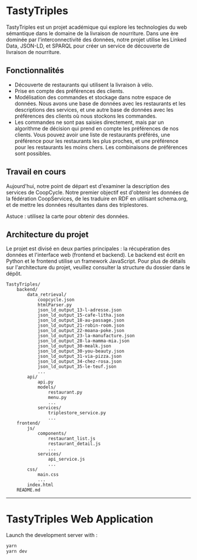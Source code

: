 # TastyTriples

TastyTriples est un projet académique qui explore les technologies du web sémantique dans le domaine de la livraison de nourriture. Dans une ère dominée par l'interconnectivité des données, notre projet utilise les Linked Data, JSON-LD, et SPARQL pour créer un service de découverte de livraison de nourriture.

## Fonctionnalités

- Découverte de restaurants qui utilisent la livraison à vélo.
- Prise en compte des préférences des clients.
- Modélisation des commandes et stockage dans notre espace de données. Nous avons une base de données avec les restaurants et les descriptions des services, et une autre base de données avec les préférences des clients où nous stockons les commandes.
- Les commandes ne sont pas saisies directement, mais par un algorithme de décision qui prend en compte les préférences de nos clients. Vous pouvez avoir une liste de restaurants préférés, une préférence pour les restaurants les plus proches, et une préférence pour les restaurants les moins chers. Les combinaisons de préférences sont possibles.

## Travail en cours

Aujourd'hui, notre point de départ est d'examiner la description des services de CoopCycle. Notre premier objectif est d'obtenir les données de la fédération CoopServices, de les traduire en RDF en utilisant schema.org, et de mettre les données résultantes dans des triplestores.

Astuce : utilisez la carte pour obtenir des données.

## Architecture du projet

Le projet est divisé en deux parties principales : la récupération des données et l'interface web (frontend et backend). Le backend est écrit en Python et le frontend utilise un framework JavaScript. Pour plus de détails sur l'architecture du projet, veuillez consulter la structure du dossier dans le dépôt.

```
TastyTriples/
    backend/
        data_retrieval/
            coopcycle.json
            htmlParser.py
            json_ld_output_13-l-adresse.json
            json_ld_output_15-cafe-litha.json
            json_ld_output_18-au-passage.json
            json_ld_output_21-robin-room.json
            json_ld_output_22-moana-poke.json
            json_ld_output_23-la-manufacture.json
            json_ld_output_28-la-mamma-mia.json
            json_ld_output_30-mealk.json
            json_ld_output_30-you-beauty.json
            json_ld_output_31-via-pizza.json
            json_ld_output_34-chez-rosa.json
            json_ld_output_35-le-teuf.json
            ...
        api/
            api.py
            models/
                restaurant.py
                menu.py
                ...
            services/
                triplestore_service.py
                ...
    frontend/
        js/
            components/
                restaurant_list.js
                restaurant_detail.js
                ...
            services/
                api_service.js
                ...
        css/
            main.css
            ...
        index.html
    README.md
```

---

# TastyTriples Web Application

Launch the development server with :
```bash
yarn
yarn dev
```